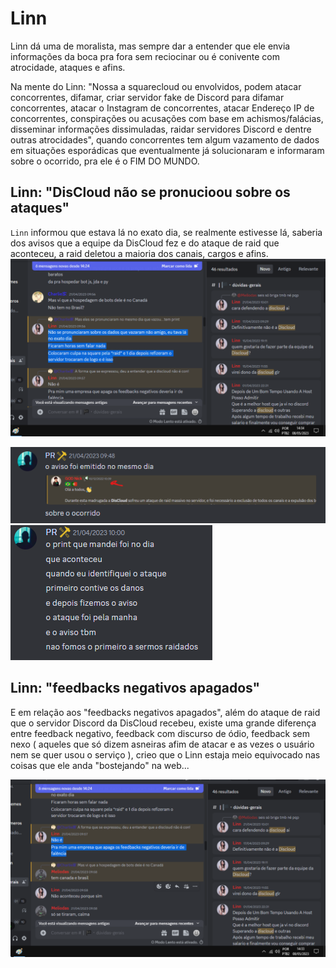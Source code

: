 # Linn

Linn dá uma de moralista, mas sempre dar a entender que ele envia informações da boca pra fora sem reciocinar ou é conivente com atrocidade, ataques e afins.

Na mente do Linn: "Nossa a squarecloud ou envolvidos, podem atacar concorrentes, difamar, criar servidor fake de Discord para difamar concorrentes, atacar o Instagram de concorrentes, atacar Endereço IP de concorrentes, conspirações ou acusações com base em achismos/falácias, disseminar informações dissimuladas, raidar servidores Discord e dentre outras atrocidades", quando concorrentes tem algum vazamento de dados em situações esporádicas que eventualmente já solucionaram e informaram sobre o ocorrido, pra ele é o FIM DO MUNDO.

## Linn: "DisCloud não se pronucioou sobre os ataques"

`Linn` informou que estava lá no exato dia, se realmente estivesse lá, saberia dos avisos que a equipe da DisCloud fez e do ataque de raid que aconteceu, a raid deletou a maioria dos canais, cargos e afins.
![](3.png)

![](d1.png)
![](d2.png)

## Linn: "feedbacks negativos apagados"

E em relação aos "feedbacks negativos apagados", além do ataque de raid que o servidor Discord da DisCloud recebeu, existe uma grande diferença entre feedback negativo, feedback com discurso de ódio, feedback sem nexo ( aqueles que só dizem asneiras afim de atacar e as vezes o usuário nem se quer usou o serviço ), crieo que o Linn estaja meio equivocado nas coisas que ele anda "bostejando" na web...

![](8.png)
